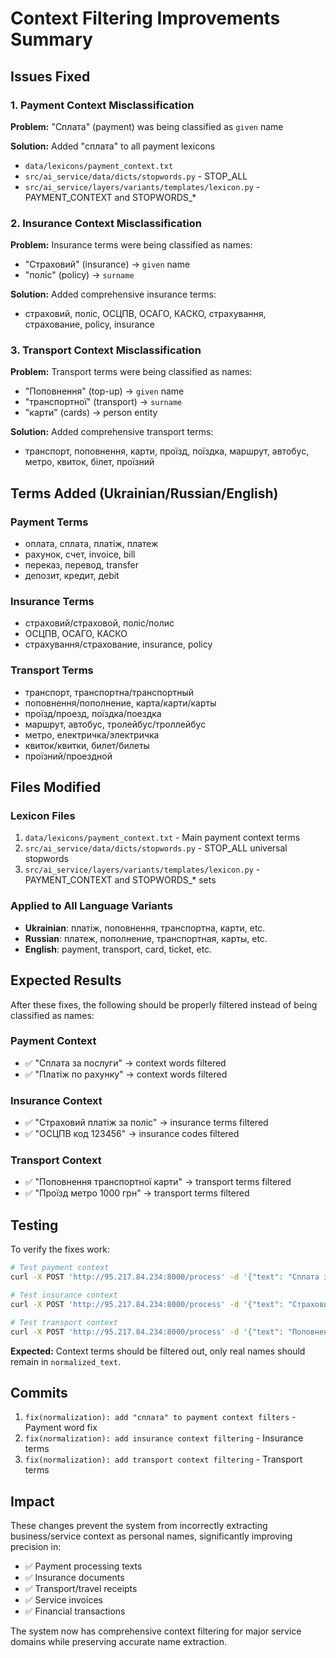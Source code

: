 # Context Filtering Improvements Summary

## Issues Fixed

### 1. Payment Context Misclassification
**Problem:** "Сплата" (payment) was being classified as `given` name

**Solution:** Added "сплата" to all payment lexicons
- `data/lexicons/payment_context.txt`
- `src/ai_service/data/dicts/stopwords.py` - STOP_ALL
- `src/ai_service/layers/variants/templates/lexicon.py` - PAYMENT_CONTEXT and STOPWORDS_*

### 2. Insurance Context Misclassification
**Problem:** Insurance terms were being classified as names:
- "Страховий" (insurance) → `given` name
- "поліс" (policy) → `surname`

**Solution:** Added comprehensive insurance terms:
- страховий, поліс, ОСЦПВ, ОСАГО, КАСКО, страхування, страхование, policy, insurance

### 3. Transport Context Misclassification
**Problem:** Transport terms were being classified as names:
- "Поповнення" (top-up) → `given` name
- "транспортної" (transport) → `surname`
- "карти" (cards) → person entity

**Solution:** Added comprehensive transport terms:
- транспорт, поповнення, карти, проїзд, поїздка, маршрут, автобус, метро, квиток, білет, проїзний

## Terms Added (Ukrainian/Russian/English)

### Payment Terms
- оплата, сплата, платіж, платеж
- рахунок, счет, invoice, bill
- переказ, перевод, transfer
- депозит, кредит, деbit

### Insurance Terms
- страховий/страховой, поліс/полис
- ОСЦПВ, ОСАГО, КАСКО
- страхування/страхование, insurance, policy

### Transport Terms
- транспорт, транспортна/транспортный
- поповнення/пополнение, карта/карти/карты
- проїзд/проезд, поїздка/поездка
- маршрут, автобус, тролейбус/троллейбус
- метро, електричка/электричка
- квиток/квитки, билет/билеты
- проїзний/проездной

## Files Modified

### Lexicon Files
1. `data/lexicons/payment_context.txt` - Main payment context terms
2. `src/ai_service/data/dicts/stopwords.py` - STOP_ALL universal stopwords
3. `src/ai_service/layers/variants/templates/lexicon.py` - PAYMENT_CONTEXT and STOPWORDS_* sets

### Applied to All Language Variants
- **Ukrainian**: платіж, поповнення, транспортна, карти, etc.
- **Russian**: платеж, пополнение, транспортная, карты, etc.
- **English**: payment, transport, card, ticket, etc.

## Expected Results

After these fixes, the following should be properly filtered instead of being classified as names:

### Payment Context
- ✅ "Сплата за послуги" → context words filtered
- ✅ "Платіж по рахунку" → context words filtered

### Insurance Context
- ✅ "Страховий платіж за поліс" → insurance terms filtered
- ✅ "ОСЦПВ код 123456" → insurance codes filtered

### Transport Context
- ✅ "Поповнення транспортної карти" → transport terms filtered
- ✅ "Проїзд метро 1000 грн" → transport terms filtered

## Testing

To verify the fixes work:

```bash
# Test payment context
curl -X POST 'http://95.217.84.234:8000/process' -d '{"text": "Сплата за послуги"}'

# Test insurance context
curl -X POST 'http://95.217.84.234:8000/process' -d '{"text": "Страховий платіж за поліс ОСЦПВ"}'

# Test transport context
curl -X POST 'http://95.217.84.234:8000/process' -d '{"text": "Поповнення транспортної карти 1000"}'
```

**Expected:** Context terms should be filtered out, only real names should remain in `normalized_text`.

## Commits

1. `fix(normalization): add "сплата" to payment context filters` - Payment word fix
2. `fix(normalization): add insurance context filtering` - Insurance terms
3. `fix(normalization): add transport context filtering` - Transport terms

## Impact

These changes prevent the system from incorrectly extracting business/service context as personal names, significantly improving precision in:

- ✅ Payment processing texts
- ✅ Insurance documents
- ✅ Transport/travel receipts
- ✅ Service invoices
- ✅ Financial transactions

The system now has comprehensive context filtering for major service domains while preserving accurate name extraction.